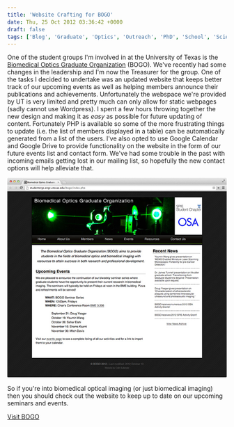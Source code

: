```yaml
---
title: 'Website Crafting for BOGO'
date: Thu, 25 Oct 2012 03:36:42 +0000
draft: false
tags: ['Blog', 'Graduate', 'Optics', 'Outreach', 'PhD', 'School', 'Science', 'UT', 'Web']
---
```


One of the student groups I'm involved in at the University of Texas is the [Biomedical Optics Graduate Organization](http://studentorgs.engr.utexas.edu/bogo "BOGO Website") (BOGO). We've recently had some changes in the leadership and I'm now the Treasurer for the group. One of the tasks I decided to undertake was an updated website that keeps better track of our upcoming events as well as helping members announce their publications and achievements. Unfortunately the webspace we're provided by UT is very limited and pretty much can only allow for static webpages (sadly cannot use Wordpress). I spent a few hours throwing together the new design and making it as _easy_ as possible for future updating of content. Fortunately PHP is available so some of the more frustrating things to update (i.e. the list of members displayed in a table) can be automatically generated from a list of the users. I've also opted to use Google Calendar and Google Drive to provide functionality on the website in the form of our future events list and contact form. We've had some trouble in the past with incoming emails getting lost in our mailing list, so hopefully the new contact options will help alleviate that.

![BOGO Screenshot](BOGOScreenshot.jpg)

So if you're into biomedical optical imaging (or just biomedical imaging) then you should check out the website to keep up to date on our upcoming seminars and events.

[Visit BOGO](http://studentorgs.engr.utexas.edu/bogo/index.php "Visit BOGO's Website")